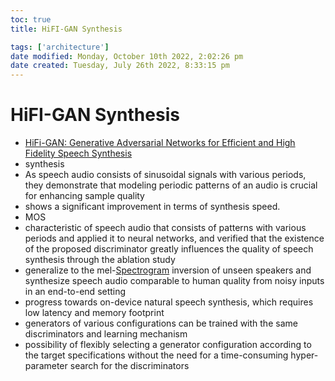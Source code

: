 ```yaml
---
toc: true
title: HiFI-GAN Synthesis

tags: ['architecture']
date modified: Monday, October 10th 2022, 2:02:26 pm
date created: Tuesday, July 26th 2022, 8:33:15 pm
---
```


# HiFI-GAN Synthesis
- [HiFi-GAN: Generative Adversarial Networks for Efficient and High Fidelity Speech Synthesis](https://arxiv.org/abs/2010.05646)
- synthesis
- As speech audio consists of sinusoidal signals with various periods, they demonstrate that modeling periodic patterns of an audio is crucial for enhancing sample quality
- shows a significant improvement in terms of synthesis speed.
- MOS
- characteristic of speech audio that consists of patterns with various periods and applied it to neural networks, and verified that the existence of the proposed discriminator greatly influences the quality of speech synthesis through the ablation study
- generalize to the mel-[Spectrogram](Spectrogram.md) inversion of unseen speakers and synthesize speech audio comparable to human quality from noisy inputs in an end-to-end setting
- progress towards on-device natural speech synthesis, which requires low latency and memory footprint
- generators of various configurations can be trained with the same discriminators and learning mechanism
- possibility of flexibly selecting a generator configuration according to the target specifications without the need for a time-consuming hyper-parameter search for the discriminators




